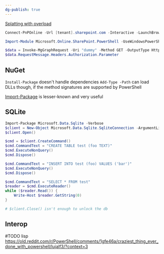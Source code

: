 ```yaml
---
dg-publish: true
---
```

[Splatting with overload](https://beatcracker.wordpress.com/2014/12/01/splatting-and-mandatory-parameters/)

```PowerShell
Connect-PnPOnline -Url [tenant].sharepoint.com -Interactive -LaunchBrowser
```

```PowerShell
Import-Module Microsoft.Online.SharePoint.PowerShell -UseWindowsPowerShell
```

```PowerShell
$data = Invoke-MgGraphRequest -Uri "dummy" -Method GET -OutputType HttpResponseMessage
$data.RequestMessage.Headers.Authorization.Parameter
```

## NuGet
`Install-Package` doesn't handle dependencies
`Add-Type -Path` can load DLLs though, if the method signatures are supported by PowerShell

[Import-Package](https://github.com/pwsh-cs-tools/Import-Package) is lesser-known and very useful

## SQLite

```powershell
Import-Package Microsoft.Data.Sqlite -Verbose
$client = New-Object Microsoft.Data.Sqlite.SqliteConnection -ArgumentList "Data Source=db.sqlite" # ::new() fails
$client.Open()

$cmd = $client.CreateCommand()
$cmd.CommandText = "CREATE TABLE test (foo TEXT)"
$cmd.ExecuteNonQuery()
$cmd.Dispose()

$cmd.CommandText = "INSERT INTO test (foo) VALUES ('bar')"
$cmd.ExecuteNonQuery()
$cmd.Dispose()

$cmd.CommandText = "SELECT * FROM test"
$reader = $cmd.ExecuteReader()
while ($reader.Read()) {
	Write-Host $reader.GetString(0)
}

# $client.Close() isn't enough to unlock the db
```

## Interop

#TODO lisp https://old.reddit.com/r/PowerShell/comments/1gfe46a/craziest_thing_ever_done_with_powershell/lujalf3/?context=3 

